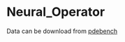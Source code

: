 # Neural_Operator
Data can be download from [pdebench](https://darus.uni-stuttgart.de/dataset.xhtml?persistentId=doi:10.18419/darus-2986)
